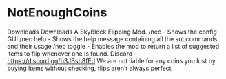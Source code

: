 # NotEnoughCoins
Downloads  Downloads  A SkyBlock Flipping Mod.      /nec - Shows the config GUI     /nec help - Shows the help message containing all the subcommands and their usage     /nec toggle - Enables the mod to return a list of suggested items to flip whenever one is found.     Discord - https://discord.gg/b3JBsh8fEd  We are not liable for any coins you lost by buying items without checking, flips aren't always perfect
